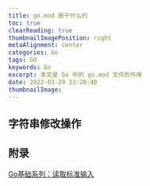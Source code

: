 ```yaml
---
title: go.mod 是干什么的
toc: true
clearReading: true
thumbnailImagePosition: right
metaAlignment: center
categories: Go
tags: GO
keywords: Go
excerpt: 本文是 Go 中的 go.mod 文件的作用
date: 2022-03-29 23:28:40
thumbnailImage:
---
```

<!-- toc -->
## 字符串修改操作


## 附录
[Go基础系列：读取标准输入](https://www.cnblogs.com/f-ck-need-u/p/9944229.html)